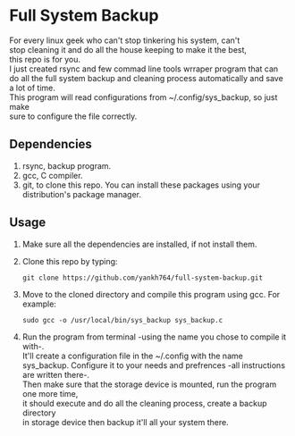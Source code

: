 # Full System Backup
For every linux geek who can't stop tinkering his system, can't  
stop cleaning it and do all the house keeping to make it the best,  
this repo is for you.  
I just created rsync and few commad line tools wrraper program that can  
do all the full system backup and cleaning process automatically and save  
a lot of time.  
This program will read configurations from ~/.config/sys_backup, so just make  
sure to configure the file correctly.

## Dependencies
1. rsync, backup program.  
2. gcc, C compiler.  
3. git, to clone this repo.
You can install these packages using your distribution's package manager.  

## Usage
1. Make sure all the dependencies are installed, if not install them.  
2. Clone this repo by typing:  

	```git clone https://github.com/yankh764/full-system-backup.git```

3. Move to the cloned directory and compile this program using gcc. For example:

	```sudo gcc -o /usr/local/bin/sys_backup sys_backup.c```

4. Run the program from terminal -using the name you chose to compile it with-.  
It'll create a configuration file in the ~/.config with the name sys_backup.
Configure it to your needs and prefrences -all instructions are written there-.  
Then make sure that the storage device is mounted, run the program one more time,  
it should execute and do all the cleaning process, create a backup directory  
in storage device then backup it'll all your system there. 
